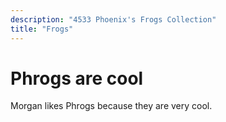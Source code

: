 ```yaml
---
description: "4533 Phoenix's Frogs Collection"
title: "Frogs"
---
```


# Phrogs are cool

Morgan likes Phrogs because they are very cool.
